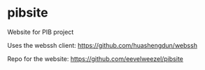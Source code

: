 # pibsite
Website for PIB project

Uses the webssh client: https://github.com/huashengdun/webssh

Repo for the website: https://github.com/eevelweezel/pibsite
